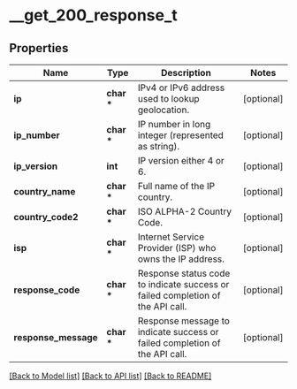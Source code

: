 # __get_200_response_t

## Properties
Name | Type | Description | Notes
------------ | ------------- | ------------- | -------------
**ip** | **char \*** | IPv4 or IPv6 address used to lookup geolocation. | [optional] 
**ip_number** | **char \*** | IP number in long integer (represented as string). | [optional] 
**ip_version** | **int** | IP version either 4 or 6. | [optional] 
**country_name** | **char \*** | Full name of the IP country. | [optional] 
**country_code2** | **char \*** | ISO ALPHA-2 Country Code. | [optional] 
**isp** | **char \*** | Internet Service Provider (ISP) who owns the IP address. | [optional] 
**response_code** | **char \*** | Response status code to indicate success or failed completion of the API call. | [optional] 
**response_message** | **char \*** | Response message to indicate success or failed completion of the API call. | [optional] 

[[Back to Model list]](../README.md#documentation-for-models) [[Back to API list]](../README.md#documentation-for-api-endpoints) [[Back to README]](../README.md)


